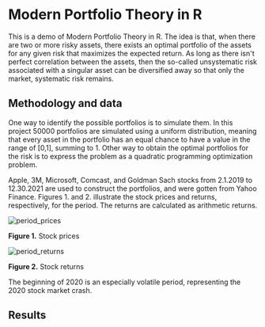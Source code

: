 # Modern Portfolio Theory in R

This is a demo of Modern Portfolio Theory in R. The idea is that, when there are two or more risky assets, there exists an optimal portfolio of the assets for any given risk that maximizes the expected return. As long as there isn't perfect correlation between the assets, then the so-called unsystematic risk associated with a singular asset can be diversified away so that only the market, systematic risk remains.

## Methodology and data

One way to identify the possible portfolios is to simulate them. In this project 50000 portfolios are simulated using a uniform distribution, meaning that every asset in the portfolio has an equal chance to have a value in the range of [0,1], summing to 1. Other way to obtain the optimal portfolios for the risk is to express the problem as a quadratic programming optimization problem.

Apple, 3M, Microsoft, Comcast, and Goldman Sach stocks from 2.1.2019 to 12.30.2021 are used to construct the portfolios, and were gotten from Yahoo Finance. Figures 1. and 2. illustrate the stock prices and returns, respectively, for the period. The returns are calculated as arithmetic returns.

![period_prices](https://user-images.githubusercontent.com/91892495/151845968-0966aab1-a1be-45e5-b713-29862a266e3a.png)

**Figure 1.** Stock prices

![period_returns](https://user-images.githubusercontent.com/91892495/151846079-197fc681-dfe6-4dfc-9e4b-e22eb4ca22c4.png)

**Figure 2.** Stock returns

The beginning of 2020 is an especially volatile period, representing the 2020 stock market crash.

## Results

